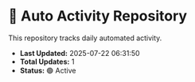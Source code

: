 # 🤖 Auto Activity Repository

This repository tracks daily automated activity.

- **Last Updated:** 2025-07-22 06:31:50
- **Total Updates:** 1
- **Status:** 🟢 Active
